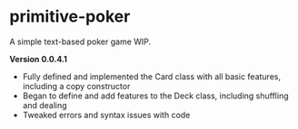 # primitive-poker
A simple text-based poker game WIP.

**Version 0.0.4.1**
- Fully defined and implemented the Card class with all basic features, including a copy constructor
- Began to define and add features to the Deck class, including shuffling and dealing
- Tweaked errors and syntax issues with code
